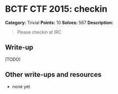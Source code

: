# BCTF CTF 2015: checkin

**Category:** Trivial
**Points:** 10
**Solves:** 567
**Description:** 

> Please checkin at IRC

## Write-up

(TODO)

## Other write-ups and resources

* none yet